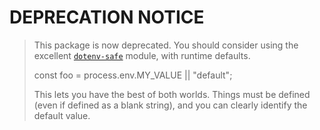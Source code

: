 # DEPRECATION NOTICE

> This package is now deprecated. You should consider using the excellent [`dotenv-safe`](https://www.npmjs.com/package/dotenv-safe) module, with runtime defaults.
>
> const foo = process.env.MY_VALUE || "default";
>
> This lets you have the best of both worlds. Things must be defined (even if defined as a blank string), and you can clearly identify the default value.
